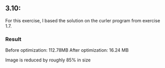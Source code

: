 ## 3.10:

For this exercise, I based the solution on the curler program from exercise 1.7.

### Result

Before optimization: 112.78MB
After optimization: 16.24 MB

Image is reduced by roughly 85% in size
